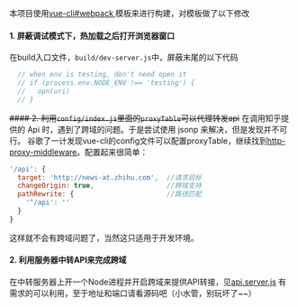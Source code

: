 本项目使用[vue-cli#webpack ](https://github.com/vuejs-templates/webpack)模板来进行构建，对模板做了以下修改

#### 1. 屏蔽调试模式下，热加载之后打开浏览器窗口

在build入口文件，`build/dev-server.js`中，屏蔽末尾的以下代码
``` js
  // when env is testing, don't need open it
  // if (process.env.NODE_ENV !== 'testing') {
  //   opn(uri)
  // }
```

~~#### 2. 利用`config/index.js`里面的`proxyTable`可以代理转发api~~
在调用知乎提供的 Api 时，遇到了跨域的问题。于是尝试使用 jsonp 来解决，但是发现并不可行。
谷歌了一计发现vue-cli的config文件可以配置proxyTable，继续找到[http-proxy-middleware](https://github.com/chimurai/http-proxy-middleware)。配置起来很简单：

``` js
'/api': {
  target: 'http://news-at.zhihu.com',  //请求目标
  changeOrigin: true,                  //跨域支持
  pathRewrite: {                       //路径匹配
    '^/api': ''
  }
}
```

这样就不会有跨域问题了，当然这只适用于开发环境。

#### 2. 利用服务器中转API来完成跨域
在中转服务器上开一个Node进程并开启跨域来提供API转接，见[api.server.js](https://github.com/littlewin-wang/Zhihu_Daily/blob/master/api.server.js)
有需求的可以利用，至于地址和端口请看源码吧（小水管，别玩坏了~~）
